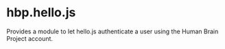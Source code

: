 hbp.hello.js
============

Provides a module to let hello.js authenticate a user using the
Human Brain Project account.
